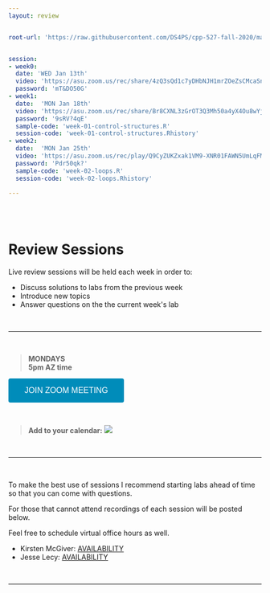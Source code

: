 ```yaml
---
layout: review


root-url: 'https://raw.githubusercontent.com/DS4PS/cpp-527-fall-2020/master/review-sessions/'


session: 
- week0:
  date: 'WED Jan 13th'
  video: 'https://asu.zoom.us/rec/share/4zQ3sQd1c7yDHbNJH1mrZOeZsCMcaSnQ9aTt2_FfWXO06IqH-LbSc4bJLw1caCVb.TL8bqIGYOgghYtoE'
  password: 'mT&DO50G' 
- week1:
  date:  'MON Jan 18th'  
  video: 'https://asu.zoom.us/rec/share/Br8CXNL3zGrOT3Q3Mh50a4yX4Ou8wYjLTt5OygN79Iff8WyxKbRIOVnF8QlCgWtT.WYOR5eNks9LQjcny'
  password: '9sRV?4qE'
  sample-code: 'week-01-control-structures.R' 
  session-code: 'week-01-control-structures.Rhistory' 
- week2:
  date:  'MON Jan 25th'  
  video: 'https://asu.zoom.us/rec/play/Q9CyZUKZxak1VM9-XNR01FAWN5UmLqFMEkurQGatnWtWLZNKm4AhjtX9EtAcmrea_RU2o5LSmEONpM53.eELpVMPB9fTnomWn?autoplay=true'
  password: 'Pdr50qk?'
  sample-code: 'week-02-loops.R' 
  session-code: 'week-02-loops.Rhistory' 
  
---
```





<br><br>

# Review Sessions 

Live review sessions will be held each week in order to: 

* Discuss solutions to labs from the previous week 
* Introduce new topics 
* Answer questions on the the current week's lab 


<br> 
<hr>
<br>


> **MONDAYS**    
> **5pm AZ time** 

<a href='https://asu.zoom.us/j/87540573400' target=""> <button class="zoom">JOIN ZOOM MEETING</button></a>

<br>

> **Add to your calendar:** <a target="_blank" href="https://calendar.google.com/event?action=TEMPLATE&amp;tmeid=bTk0cWF2N2liZjJkbm4ybDlydmZsazR2ZjRfMjAyMTAxMTlUMDAwMDAwWiBqZGxlY3lAbQ&amp;tmsrc=jdlecy%40gmail.com&amp;scp=ALL"><img border="0" src="https://www.google.com/calendar/images/ext/gc_button1_en.gif"></a>


<br> 
<hr>
<br>


To make the best use of sessions I recommend starting labs ahead of time so that you can come with questions. 

For those that cannot attend recordings of each session will be posted below. 

Feel free to schedule virtual office hours as well.   

* Kirsten McGiver: [AVAILABILITY](https://calendly.com/kc-mcgiver/office-hours?month=2021-01)
* Jesse Lecy: [AVAILABILITY](https://calendly.com/lecy/30min)


<br> 
<hr>
<br>
<br>





<style>
.zoom {
  background-color: #008CBA; 
  border: none;
  color: white;
  padding: 15px 32px;
  text-align: center;
  text-decoration: none;
  display: inline-block;
  font-size: 16px;
  border-radius: 4px;
}
</style>




